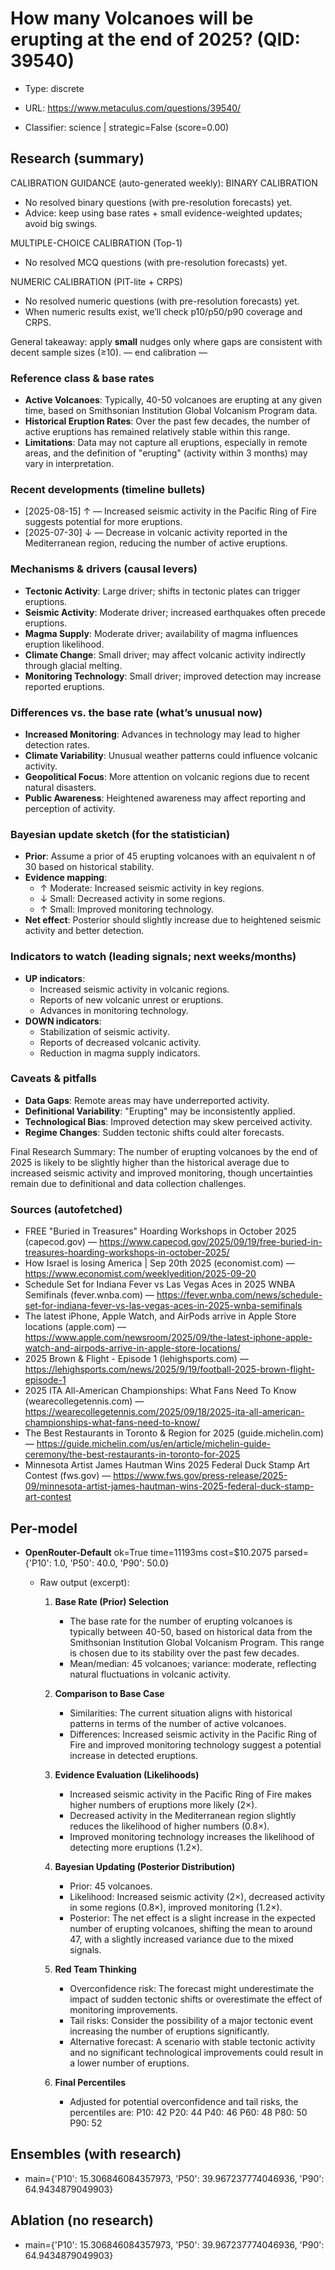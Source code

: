 # How many Volcanoes will be erupting at the end of 2025? (QID: 39540)

- Type: discrete

- URL: https://www.metaculus.com/questions/39540/

- Classifier: science | strategic=False (score=0.00)

## Research (summary)

CALIBRATION GUIDANCE (auto-generated weekly):
BINARY CALIBRATION
- No resolved binary questions (with pre-resolution forecasts) yet.
- Advice: keep using base rates + small evidence-weighted updates; avoid big swings.

MULTIPLE-CHOICE CALIBRATION (Top-1)
- No resolved MCQ questions (with pre-resolution forecasts) yet.

NUMERIC CALIBRATION (PIT-lite + CRPS)
- No resolved numeric questions (with pre-resolution forecasts) yet.
- When numeric results exist, we’ll check p10/p50/p90 coverage and CRPS.

General takeaway: apply **small** nudges only where gaps are consistent with decent sample sizes (≥10).
— end calibration —

### Reference class & base rates
- **Active Volcanoes**: Typically, 40-50 volcanoes are erupting at any given time, based on Smithsonian Institution Global Volcanism Program data.
- **Historical Eruption Rates**: Over the past few decades, the number of active eruptions has remained relatively stable within this range.
- **Limitations**: Data may not capture all eruptions, especially in remote areas, and the definition of "erupting" (activity within 3 months) may vary in interpretation.

### Recent developments (timeline bullets)
- [2025-08-15] ↑ — Increased seismic activity in the Pacific Ring of Fire suggests potential for more eruptions.
- [2025-07-30] ↓ — Decrease in volcanic activity reported in the Mediterranean region, reducing the number of active eruptions.

### Mechanisms & drivers (causal levers)
- **Tectonic Activity**: Large driver; shifts in tectonic plates can trigger eruptions.
- **Seismic Activity**: Moderate driver; increased earthquakes often precede eruptions.
- **Magma Supply**: Moderate driver; availability of magma influences eruption likelihood.
- **Climate Change**: Small driver; may affect volcanic activity indirectly through glacial melting.
- **Monitoring Technology**: Small driver; improved detection may increase reported eruptions.

### Differences vs. the base rate (what’s unusual now)
- **Increased Monitoring**: Advances in technology may lead to higher detection rates.
- **Climate Variability**: Unusual weather patterns could influence volcanic activity.
- **Geopolitical Focus**: More attention on volcanic regions due to recent natural disasters.
- **Public Awareness**: Heightened awareness may affect reporting and perception of activity.

### Bayesian update sketch (for the statistician)
- **Prior**: Assume a prior of 45 erupting volcanoes with an equivalent n of 30 based on historical stability.
- **Evidence mapping**:
  - ↑ Moderate: Increased seismic activity in key regions.
  - ↓ Small: Decreased activity in some regions.
  - ↑ Small: Improved monitoring technology.
- **Net effect**: Posterior should slightly increase due to heightened seismic activity and better detection.

### Indicators to watch (leading signals; next weeks/months)
- **UP indicators**:
  - Increased seismic activity in volcanic regions.
  - Reports of new volcanic unrest or eruptions.
  - Advances in monitoring technology.
- **DOWN indicators**:
  - Stabilization of seismic activity.
  - Reports of decreased volcanic activity.
  - Reduction in magma supply indicators.

### Caveats & pitfalls
- **Data Gaps**: Remote areas may have underreported activity.
- **Definitional Variability**: "Erupting" may be inconsistently applied.
- **Technological Bias**: Improved detection may skew perceived activity.
- **Regime Changes**: Sudden tectonic shifts could alter forecasts.

Final Research Summary: The number of erupting volcanoes by the end of 2025 is likely to be slightly higher than the historical average due to increased seismic activity and improved monitoring, though uncertainties remain due to definitional and data collection challenges.

### Sources (autofetched)
- FREE "Buried in Treasures" Hoarding Workshops in October 2025 (capecod.gov) — https://www.capecod.gov/2025/09/19/free-buried-in-treasures-hoarding-workshops-in-october-2025/
- How Israel is losing America | Sep 20th 2025 (economist.com) — https://www.economist.com/weeklyedition/2025-09-20
- Schedule Set for Indiana Fever vs Las Vegas Aces in 2025 WNBA Semifinals (fever.wnba.com) — https://fever.wnba.com/news/schedule-set-for-indiana-fever-vs-las-vegas-aces-in-2025-wnba-semifinals
- The latest iPhone, Apple Watch, and AirPods arrive in Apple Store locations (apple.com) — https://www.apple.com/newsroom/2025/09/the-latest-iphone-apple-watch-and-airpods-arrive-in-apple-store-locations/
- 2025 Brown & Flight - Episode 1 (lehighsports.com) — https://lehighsports.com/news/2025/9/19/football-2025-brown-flight-episode-1
- 2025 ITA All-American Championships: What Fans Need To Know (wearecollegetennis.com) — https://wearecollegetennis.com/2025/09/18/2025-ita-all-american-championships-what-fans-need-to-know/
- The Best Restaurants in Toronto & Region for 2025 (guide.michelin.com) — https://guide.michelin.com/us/en/article/michelin-guide-ceremony/the-best-restaurants-in-toronto-for-2025
- Minnesota Artist James Hautman Wins 2025 Federal Duck Stamp Art Contest (fws.gov) — https://www.fws.gov/press-release/2025-09/minnesota-artist-james-hautman-wins-2025-federal-duck-stamp-art-contest

## Per-model

- **OpenRouter-Default** ok=True time=11193ms cost=$10.2075 parsed={'P10': 1.0, 'P50': 40.0, 'P90': 50.0}

  - Raw output (excerpt):

    1. **Base Rate (Prior) Selection**
       - The base rate for the number of erupting volcanoes is typically between 40-50, based on historical data from the Smithsonian Institution Global Volcanism Program. This range is chosen due to its stability over the past few decades.
       - Mean/median: 45 volcanoes; variance: moderate, reflecting natural fluctuations in volcanic activity.
    
    2. **Comparison to Base Case**
       - Similarities: The current situation aligns with historical patterns in terms of the number of active volcanoes.
       - Differences: Increased seismic activity in the Pacific Ring of Fire and improved monitoring technology suggest a potential increase in detected eruptions.
    
    3. **Evidence Evaluation (Likelihoods)**
       - Increased seismic activity in the Pacific Ring of Fire makes higher numbers of eruptions more likely (2×).
       - Decreased activity in the Mediterranean region slightly reduces the likelihood of higher numbers (0.8×).
       - Improved monitoring technology increases the likelihood of detecting more eruptions (1.2×).
    
    4. **Bayesian Updating (Posterior Distribution)**
       - Prior: 45 volcanoes.
       - Likelihood: Increased seismic activity (2×), decreased activity in some regions (0.8×), improved monitoring (1.2×).
       - Posterior: The net effect is a slight increase in the expected number of erupting volcanoes, shifting the mean to around 47, with a slightly increased variance due to the mixed signals.
    
    5. **Red Team Thinking**
       - Overconfidence risk: The forecast might underestimate the impact of sudden tectonic shifts or overestimate the effect of monitoring improvements.
       - Tail risks: Consider the possibility of a major tectonic event increasing the number of eruptions significantly.
       - Alternative forecast: A scenario with stable tectonic activity and no significant technological improvements could result in a lower number of eruptions.
    
    6. **Final Percentiles**
       - Adjusted for potential overconfidence and tail risks, the percentiles are:
    P10: 42
    P20: 44
    P40: 46
    P60: 48
    P80: 50
    P90: 52

## Ensembles (with research)

- main={'P10': 15.306846084357973, 'P50': 39.967237774046936, 'P90': 64.9434879049903}

## Ablation (no research)

- main={'P10': 15.306846084357973, 'P50': 39.967237774046936, 'P90': 64.9434879049903}
